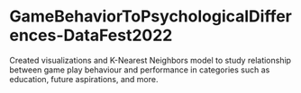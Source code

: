 # GameBehaviorToPsychologicalDifferences-DataFest2022
Created visualizations and K-Nearest Neighbors model to study relationship between game play behaviour and performance in categories such as education, future aspirations, and more.
